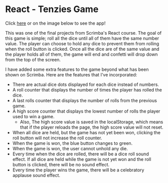 # React - Tenzies Game

Click [here](https://edmond-luu.github.io/react-tenzies) or on the image below to see the app!

This was one of the final projects from Scrimba's React course. The goal of this game is simple; roll all the dice until all of them have the same number value. The player can choose to hold any dice to prevent them from rolling when the roll button is clicked. Once all the dice are of the same value and the player holds all of them, the game will end and confetti will drop down from the top of the screen.

I have added some extra features to the game beyond what has been shown on Scrimba. Here are the features that I've incorporated:
- There are actual dice dots displayed for each dice instead of numbers.
- A roll counter that displays the number of times the player has rolled the dice.
- A last rolls counter that displays the number of rolls from the previous game.
- A high score counter that displays the lowest number of rolls the player used to win a game.
  - Also, The high score value is saved in the localStorage, which means that if the player reloads the page, the high score value will not reset.
- When all dice are held, but the game has not yet been won, clicking the roll button will not increase the roll counter.
- When the game is won, the blue button changes to green.
- When the game is won, the user cannot unhold any die.
- Every time when the dice are rolled, there will be a dice roll sound effect. If all dice are held while the game is not yet won and the roll button is clicked, there will be no sound effect.
- Every time the player wins the game, there will be a celebratory applause sound effect.
